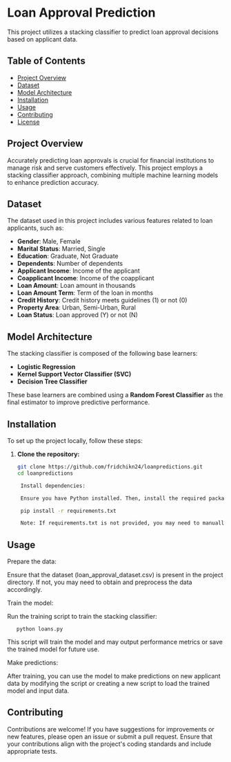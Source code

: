 # Loan Approval Prediction

This project utilizes a stacking classifier to predict loan approval decisions based on applicant data.

## Table of Contents

- [Project Overview](#project-overview)
- [Dataset](#dataset)
- [Model Architecture](#model-architecture)
- [Installation](#installation)
- [Usage](#usage)
- [Contributing](#contributing)
- [License](#license)

## Project Overview

Accurately predicting loan approvals is crucial for financial institutions to manage risk and serve customers effectively. This project employs a stacking classifier approach, combining multiple machine learning models to enhance prediction accuracy.

## Dataset

The dataset used in this project includes various features related to loan applicants, such as:

- **Gender**: Male, Female
- **Marital Status**: Married, Single
- **Education**: Graduate, Not Graduate
- **Dependents**: Number of dependents
- **Applicant Income**: Income of the applicant
- **Coapplicant Income**: Income of the coapplicant
- **Loan Amount**: Loan amount in thousands
- **Loan Amount Term**: Term of the loan in months
- **Credit History**: Credit history meets guidelines (1) or not (0)
- **Property Area**: Urban, Semi-Urban, Rural
- **Loan Status**: Loan approved (Y) or not (N)

## Model Architecture

The stacking classifier is composed of the following base learners:

- **Logistic Regression**
- **Kernel Support Vector Classifier (SVC)**
- **Decision Tree Classifier**

These base learners are combined using a **Random Forest Classifier** as the final estimator to improve predictive performance.

## Installation

To set up the project locally, follow these steps:

1. **Clone the repository:**

   ```bash
   git clone https://github.com/fridchikn24/loanpredictions.git
   cd loanpredictions

    Install dependencies:

    Ensure you have Python installed. Then, install the required packages:

    pip install -r requirements.txt

    Note: If requirements.txt is not provided, you may need to manually install the necessary packages such as pandas, numpy, scikit-learn, etc.

## Usage

Prepare the data:

Ensure that the dataset (loan_approval_dataset.csv) is present in the project directory. If not, you may need to obtain and preprocess the data accordingly.

Train the model:

 Run the training script to train the stacking classifier:

       python loans.py

This script will train the model and may output performance metrics or save the trained model for future use.

Make predictions:

After training, you can use the model to make predictions on new applicant data by modifying the script or creating a new script to load the trained model and input data.

## Contributing

Contributions are welcome! If you have suggestions for improvements or new features, please open an issue or submit a pull request. Ensure that your contributions align with the project's coding standards and include appropriate tests.
